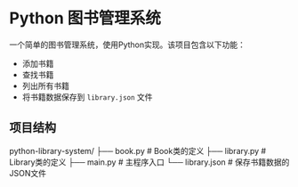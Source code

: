 # Python 图书管理系统

一个简单的图书管理系统，使用Python实现。该项目包含以下功能：

- 添加书籍
- 查找书籍
- 列出所有书籍
- 将书籍数据保存到 `library.json` 文件

## 项目结构
python-library-system/
├── book.py # Book类的定义
├── library.py # Library类的定义
├── main.py # 主程序入口
└── library.json # 保存书籍数据的JSON文件
